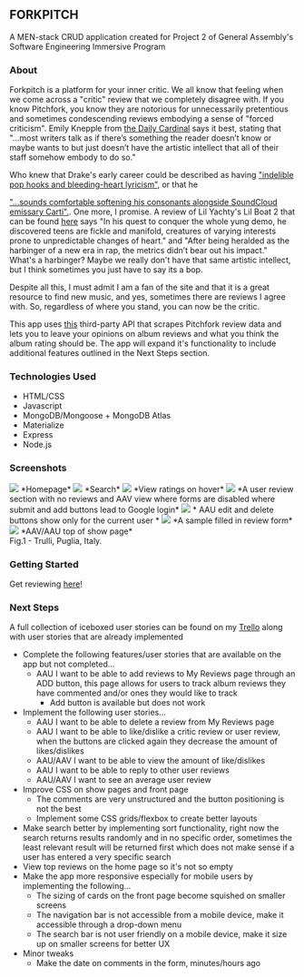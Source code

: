 ## FORKPITCH

A MEN-stack CRUD application created for Project 2 of General Assembly's Software Engineering Immersive Program

### About
Forkpitch is a platform for your inner critic. We all know that feeling when we come across a "critic" review that we completely disagree with. If you know Pitchfork, you know they are notorious for unnecessarily pretentious and sometimes condescending reviews embodying a sense of "forced criticism". Emily Knepple from [the Daily Cardinal](https://www.dailycardinal.com/article/2020/02/pitchforks-pretentious-problem) says it best, stating that "...most writers talk as if there’s something the reader doesn’t know or maybe wants to but just doesn’t have the artistic intellect that all of their staff somehow embody to do so." 

Who knew that Drake's early career could be described as having ["indelible pop hooks and bleeding-heart lyricism"](https://pitchfork.com/artists/27950-drake/), or that he 

["...sounds comfortable softening his consonants alongside SoundCloud emissary Carti".](https://pitchfork.com/reviews/albums/drake-dark-lane-demo-tapes/). One more, I promise. A review of Lil Yachty's Lil Boat 2 that can be found [here](https://pitchfork.com/reviews/albums/lil-yachty-lil-boat-2/) says "In his quest to conquer the whole yung demo, he discovered teens are fickle and manifold, creatures of varying interests prone to unpredictable changes of heart." and "After being heralded as the harbinger of a new era in rap, the metrics didn’t bear out his impact." What's a harbinger? Maybe we really don't have that same artistic intellect, but I think sometimes you just have to say its a bop. 

Despite all this, I must admit I am a fan of the site and that it is a great resource to find new music, and yes, sometimes there are reviews I agree with. So, regardless of where you stand, you can now be the critic.

This app uses [this](https://github.com/omardelarosa/pitchfork-npm) third-party API that scrapes Pitchfork review data and lets you to leave your opinions on album reviews and what you think the album rating should be. The app will expand it's functionality to include additional features outlined in the Next Steps section.

### Technologies Used
- HTML/CSS
- Javascript 
- MongoDB/Mongoose + MongoDB Atlas
- Materialize 
- Express
- Node.js 

### Screenshots

<img src="/imgs/1.png"/>
*Homepage*
<img src="/imgs/2.png"/>
*Search*
<img src="/imgs/3.png"/>
*View ratings on hover*
<img src="/imgs/4.png"/>
*A user review section with no reviews and AAV view where forms are disabled where submit and add buttons lead to Google login*
<img src="/imgs/5.png"/>
* AAU edit and delete buttons show only for the current user *
<img src="/imgs/6.png"/>
*A sample filled in review form*
<img src="/imgs/7.png"/>
*AAV/AAU top of show page*
<figcaption>Fig.1 - Trulli, Puglia, Italy.</figcaption>


### Getting Started 
Get reviewing [here](https://forkpitch.herokuapp.com)!

### Next Steps 
A full collection of iceboxed user stories can be found on my [Trello](https://trello.com/b/lpGplWHP/sei-project-2) along with user stories that are already implemented
- Complete the following features/user stories that are available on the app but not completed...
    - AAU I want to be able to add reviews to My Reviews page through an ADD button, this page allows for users to track album reviews they have commented and/or ones they would like to track
        - Add button is available but does not work
- Implement the following user stories...
    - AAU I want to be able to delete a review from My Reviews page
    - AAU I want to be able to like/dislike a critic review or user review, when the buttons are clicked again they decrease the amount of likes/dislikes
    - AAU/AAV I want to be able to view the amount of like/dislikes 
    - AAU I want to be able to reply to other user reviews
    - AAU/AAV I want to see an average user review 
- Improve CSS on show pages and front page
    - The comments are very unstructured and the button positioning is not the best
    - Implement some CSS grids/flexbox to create better layouts 
- Make search better by implementing sort functionality, right now the search returns results randomly and in no specific order, sometimes the least relevant result will be returned first which does not make sense if a user has entered a very specific search
- View top reviews on the home page so it's not so empty
- Make the app more responsive especially for mobile users by implementing the following...
    - The sizing of cards on the front page become squished on smaller screens 
    - The navigation bar is not accessible from a mobile device, make it accessible through a drop-down menu
    - The search bar is not user friendly on a mobile device, make it size up on smaller screens for better UX
- Minor tweaks
    - Make the date on comments in the form, minutes/hours ago